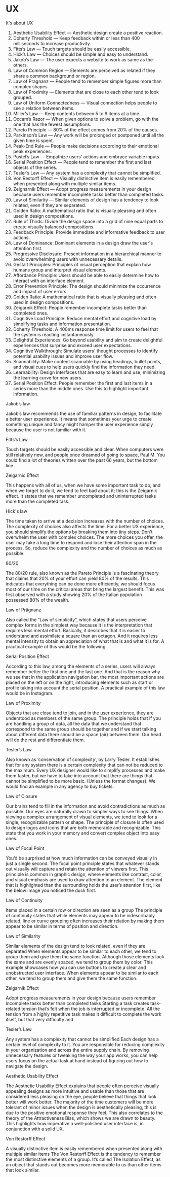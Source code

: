 # UX
It's about UX 

1. Aesthetic Usability Effect — Aesthetic design create a positive reaction.
2. Doherty Threshold — Keep feedback within or less than 400 milliseconds to increase productivity.
3. Fitts’s Law — Touch targets should be easily accessible.
4. Hick’s Law — Choices should be simple and easy to understand.
5. Jakob’s Law — The user expects a website to work as same as the others.
6. Law of Common Region — Elements are perceived as related if they share a common background or region.
7. Law of Pragnanz — People tend to remember simple figures more than complex shapes.
8. Law of Proximity — Elements that are close to each other tend to look grouped.
9. Law of Uniform Connectedness — Visual connection helps people to see a relation between items.
10. Miller’s Law — Keep contents between 5 to 9 items at a time.
11. Occam’s Razor — When given options to solve a problem, go with the one that has the fewest assumptions.
12. Pareto Principle — 80% of the effect comes from 20% of the causes.
13. Parkinson’s Law — Any work will be prolonged or postponed until all the given time is spent.
14. Peak-End Rule — People make decisions according to their emotional peak experiences.
15. Postel’s Law — Empathize users' actions and embrace variable inputs.
16. Serial Position Effect — People tend to remember the first and last objects of the series.
17. Tesler’s Law — Any system has a complexity that cannot be simplified.
18. Von Restorff Effect — Visually distinctive item is easily remembered when presented along with multiple similar items.
19. Zeignarnik Effect — Adopt progress measurements in your design because users remember incomplete tasks better than completed tasks.
20. Law of Similarity — Similar elements of design has a tendency to look related, even if they are separated.
21. Golden Ratio: A mathematical ratio that is visually pleasing and often used in design compositions.
22. Rule of Thirds: Divide the design space into a grid of nine equal parts to create visually balanced compositions.
23. Feedback Principle: Provide immediate and informative feedback to user actions.
24. Law of Dominance: Dominant elements in a design draw the user's attention first.
25. Progressive Disclosure: Present information in a hierarchical manner to avoid overwhelming users with unnecessary details.
26. Gestalt Principles: Principles of visual perception that explain how humans group and interpret visual elements.
27. Affordance Principle: Users should be able to easily determine how to interact with an interface element.
28. Error Prevention Principle: The design should minimize the occurrence and impact of user errors.
29. Golden Ratio: A mathematical ratio that is visually pleasing and often used in design compositions.
30. Zeigarnik Effect: People remember incomplete tasks better than completed ones.
31. Cognitive Load Principle: Reduce mental effort and cognitive load by simplifying tasks and information presentation.
32. Doherty Threshold: A 400ms response time limit for users to feel that the system is reacting instantaneously.
33. Delightful Experiences: Go beyond usability and aim to create delightful experiences that surprise and exceed user expectations.
34. Cognitive Walkthrough: Simulate users' thought processes to identify potential usability issues and improve user flow.
35. Scannability: Make content scannable by using headings, bullet points, and visual cues to help users quickly find the information they need.
36. Learnability: Design interfaces that are easy to learn and use, minimizing the learning curve for new users.
37. Serial Position Effect: People remember the first and last items in a series more than the middle ones. Use this to highlight important information.

Jakob’s law

Jakob’s law recommends the use of familiar patterns in design, to facilitate a better user experience.
It means that sometimes your urge to create something unique and fancy might hamper the user experience simply because the user is not familiar with it.

Fitts’s Law

Touch targets should be easily accessible and clear.
When computers were still relatively new, and people once dreamed of going to space, Paul M. You could find a lot of theories written over the past 66 years, but the bottom line

Zeigarnic Effect

This happens with all of us, when we have some important task to do, and when we forget to do it, we tend to feel bad about it; this is the Zeigarnik effect.
It states that we remember uncompleted and uninterrupted tasks more than the completed task.

Hick's law

The time taken to arrive at a decision increases with the number of choices. The complexity of choices also affects the time.
For a better UX experience, you should simplify the options by breaking them into tiny steps. Don’t overwhelm the user with complex choices.
The more choices you offer, the user may take a long time to respond and lose their attention span in the process.
So, reduce the complexity and the number of choices as much as possible.

80/20

The 80/20 rule, also known as the Pareto Principle is a fascinating theory that claims that 20% of your effort can yield 80% of the results. This indicates that everything can be done more efficiently, we should focus most of our time on the critical areas that bring the largest benefit. This was first observed with a study showing 20% of the Italian population possessed 80% of the wealth. 

Law of Prägnanz

Also called the “Law of simplicity”, which states that users perceive complex forms in the simplest way because it is the interpretation that requires less mental effort.
Basically, it describes that it is easier to understand and assimilate a square than an octagon. And it requires less mental intensity to obtain an appreciation of what that is and what it is for. A practical example of this would be the following.

Serial Position Effect

According to this law, among the elements of a series, users will always remember better the first one and the last one.
And that is the reason why we see that in the application navigation bar, the most important actions are placed on the left or on the right, introducing elements such as start or profile taking into account the serial position.
A practical example of this law would be in Instagram.

Law of Proximity

Objects that are close tend to join, and in the user experience, they are understood as members of the same group.
The principle holds that if you are handling a group of data, all the data that we understand that correspond to the same group should be together and if we start talking about different data there should be a space (air) between them. Our head will do the rest and differentiate them.


Tesler’s Law

Also known as ‘conservation of complexity’, by Larry Tesler. It establishes that for any system there is a certain complexity that can not be reduced to the maximum.
Every UX designer would like to simplify processes and make them faster, but we have to take into account that there are things that cannot be simplified to be more basic. (Unless the format changes).
We would find an example in any agency to buy tickets.

Law of Closure

Our brains tend to fill in the information and avoid contradictions as much as possible.
Our eyes are naturally drawn to simpler ways to see things. When viewing a complex arrangement of visual elements, we tend to look for a single, recognizable pattern or shape.
The principle of closure is often used to design logos and icons that are both memorable and recognizable. This state that you work in your memory and convert complex object into easy ones.

Law of Focal Point

You’d be surprised at how much information can be conveyed visually in just a single second.
The focal point principle states that whatever stands out visually will capture and retain the attention of viewers first. This principle is common in graphic design, where elements like contrast, color, and visual emphasis are used to draw attention to an element. The element that is highlighted than the surrounding holds the user’s attention first, like the below image you noticed the duck first.

Law of Continuity

Items placed in a certain row or direction are seen as a group
The principle of continuity states that while elements may appear to be indescribably related, line or curve grouping often increases their relation by making them appear to be similar in terms of position and direction.

Law of Similarity

Similar elements of the design tend to look related, even if they are separated
When elements appear to be similar to each other, we tend to group them and give them the same function.
Although those elements look the same and are evenly spaced, we tend to group them by color.
This example showcases how you can use buttons to create a clear and unobstructed user interface.
When elements appear to be similar to each other, we tend to group them and give them the same function.

Zeigarnik Effect

Adopt progress measurements in your design because users remember incomplete tasks better than completed tasks
Starting a task creates task-related tension that’s felt when the job is interrupted or incomplete. All the tension from a highly repetitive task makes it difficult to complete the work itself, but that very difficulty and

Tesler’s Law

Any system has a complexity that cannot be simplified
Each design has a certain level of complexity to it. You are responsible for reducing complexity in your organization and across the entire supply chain. By removing unnecessary features or tweaking the way your app works, you can help users focus on the actual task at hand instead of figuring out how to navigate the design.

Aesthetic Usability Effect

The Aesthetic Usability Effect explains that people often perceive visually appealing designs as more intuitive and usable than those that are considered less pleasing on the eye, people believe that things that look better will work better. The majority of the time customers will be more tolerant of minor issues when the design is aesthetically pleasing, this is due to the positive emotional response they feel. This also correlates to the theory of the Attractiveness Bias, which shows we are drawn to beauty. This highlights how imperative a well-polished user interface is, in conjunction with a solid UX.

Von Restorff Effect

A visually distinctive item is easily remembered when presented along with multiple similar items
The Von Restorff Effect is the tendency to remember the most distinctive elements of a group. It’s called The Isolation Effect, as an object that stands out becomes more memorable to us than other items that look similar.
